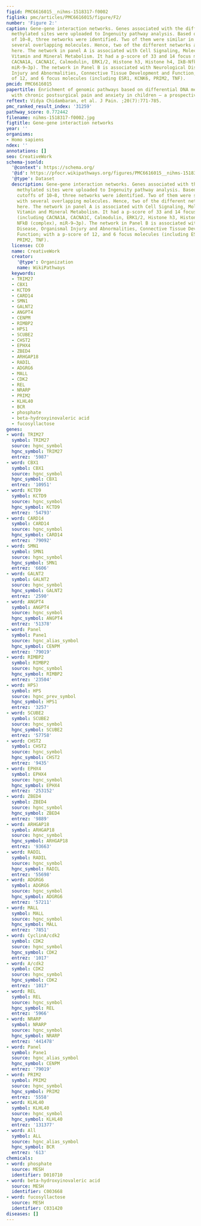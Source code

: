 ```yaml
---
figid: PMC6616015__nihms-1518317-f0002
figlink: pmc/articles/PMC6616015/figure/F2/
number: 'Figure 2:'
caption: Gene-gene interaction networks. Genes associated with the differentially
  methylated sites were uploaded to Ingenuity pathway analysis. Based on p-value cutoffs
  of 10−8, three networks were identified. Two of them were similar in function with
  several overlapping molecules. Hence, two of the different networks are presented
  here. The network in panel A is associated with Cell Signaling, Molecular Transport,
  Vitamin and Mineral Metabolism. It had a p-score of 33 and 14 focus molecules (including
  CACNA1A, CACNA1C, Calmodulin, ERK1/2, Histone h3, Histone h4, IkB-NfkB, NFkB (complex),
  miR-9–3p). The network in Panel B is associated with Neurological Disease, Organismal
  Injury and Abnormalities, Connective Tissue Development and Function; with a p-score
  of 12, and 6 focus molecules (including ESR1, KCNK6, PRIM2, TNF).
pmcid: PMC6616015
papertitle: Enrichment of genomic pathways based on differential DNA methylation associated
  with chronic postsurgical pain and anxiety in children – a prospective, pilot study.
reftext: Vidya Chidambaran, et al. J Pain. ;20(7):771-785.
pmc_ranked_result_index: '31259'
pathway_score: 0.772442
filename: nihms-1518317-f0002.jpg
figtitle: Gene-gene interaction networks
year: ''
organisms:
- Homo sapiens
ndex: ''
annotations: []
seo: CreativeWork
schema-jsonld:
  '@context': https://schema.org/
  '@id': https://pfocr.wikipathways.org/figures/PMC6616015__nihms-1518317-f0002.html
  '@type': Dataset
  description: Gene-gene interaction networks. Genes associated with the differentially
    methylated sites were uploaded to Ingenuity pathway analysis. Based on p-value
    cutoffs of 10−8, three networks were identified. Two of them were similar in function
    with several overlapping molecules. Hence, two of the different networks are presented
    here. The network in panel A is associated with Cell Signaling, Molecular Transport,
    Vitamin and Mineral Metabolism. It had a p-score of 33 and 14 focus molecules
    (including CACNA1A, CACNA1C, Calmodulin, ERK1/2, Histone h3, Histone h4, IkB-NfkB,
    NFkB (complex), miR-9–3p). The network in Panel B is associated with Neurological
    Disease, Organismal Injury and Abnormalities, Connective Tissue Development and
    Function; with a p-score of 12, and 6 focus molecules (including ESR1, KCNK6,
    PRIM2, TNF).
  license: CC0
  name: CreativeWork
  creator:
    '@type': Organization
    name: WikiPathways
  keywords:
  - TRIM27
  - CBX1
  - KCTD9
  - CARD14
  - SMN1
  - GALNT2
  - ANGPT4
  - CENPM
  - RIMBP2
  - HPS1
  - SCUBE2
  - CHST2
  - EPHX4
  - ZBED4
  - ARHGAP18
  - RADIL
  - ADGRG6
  - MALL
  - CDK2
  - REL
  - NRARP
  - PRIM2
  - KLHL40
  - BCR
  - phosphate
  - beta-hydroxyinovaleric acid
  - fucosyllactose
genes:
- word: TRIM27
  symbol: TRIM27
  source: hgnc_symbol
  hgnc_symbol: TRIM27
  entrez: '5987'
- word: CBX1
  symbol: CBX1
  source: hgnc_symbol
  hgnc_symbol: CBX1
  entrez: '10951'
- word: KCTD9
  symbol: KCTD9
  source: hgnc_symbol
  hgnc_symbol: KCTD9
  entrez: '54793'
- word: CARD14
  symbol: CARD14
  source: hgnc_symbol
  hgnc_symbol: CARD14
  entrez: '79092'
- word: SMN1
  symbol: SMN1
  source: hgnc_symbol
  hgnc_symbol: SMN1
  entrez: '6606'
- word: GALNT2
  symbol: GALNT2
  source: hgnc_symbol
  hgnc_symbol: GALNT2
  entrez: '2590'
- word: ANGPT4
  symbol: ANGPT4
  source: hgnc_symbol
  hgnc_symbol: ANGPT4
  entrez: '51378'
- word: Panel
  symbol: Pane1
  source: hgnc_alias_symbol
  hgnc_symbol: CENPM
  entrez: '79019'
- word: RIMBP2
  symbol: RIMBP2
  source: hgnc_symbol
  hgnc_symbol: RIMBP2
  entrez: '23504'
- word: HPS)
  symbol: HPS
  source: hgnc_prev_symbol
  hgnc_symbol: HPS1
  entrez: '3257'
- word: SCUBE2
  symbol: SCUBE2
  source: hgnc_symbol
  hgnc_symbol: SCUBE2
  entrez: '57758'
- word: CHST2
  symbol: CHST2
  source: hgnc_symbol
  hgnc_symbol: CHST2
  entrez: '9435'
- word: EPHX4
  symbol: EPHX4
  source: hgnc_symbol
  hgnc_symbol: EPHX4
  entrez: '253152'
- word: ZBED4
  symbol: ZBED4
  source: hgnc_symbol
  hgnc_symbol: ZBED4
  entrez: '9889'
- word: ARHGAP18
  symbol: ARHGAP18
  source: hgnc_symbol
  hgnc_symbol: ARHGAP18
  entrez: '93663'
- word: RADIL
  symbol: RADIL
  source: hgnc_symbol
  hgnc_symbol: RADIL
  entrez: '55698'
- word: ADGRG6
  symbol: ADGRG6
  source: hgnc_symbol
  hgnc_symbol: ADGRG6
  entrez: '57211'
- word: MALL
  symbol: MALL
  source: hgnc_symbol
  hgnc_symbol: MALL
  entrez: '7851'
- word: CyclinA/cdk2
  symbol: CDK2
  source: hgnc_symbol
  hgnc_symbol: CDK2
  entrez: '1017'
- word: A/cdk2
  symbol: CDK2
  source: hgnc_symbol
  hgnc_symbol: CDK2
  entrez: '1017'
- word: REL
  symbol: REL
  source: hgnc_symbol
  hgnc_symbol: REL
  entrez: '5966'
- word: NRARP
  symbol: NRARP
  source: hgnc_symbol
  hgnc_symbol: NRARP
  entrez: '441478'
- word: Panel
  symbol: Pane1
  source: hgnc_alias_symbol
  hgnc_symbol: CENPM
  entrez: '79019'
- word: PRIM2
  symbol: PRIM2
  source: hgnc_symbol
  hgnc_symbol: PRIM2
  entrez: '5558'
- word: KLHL40
  symbol: KLHL40
  source: hgnc_symbol
  hgnc_symbol: KLHL40
  entrez: '131377'
- word: All
  symbol: ALL
  source: hgnc_alias_symbol
  hgnc_symbol: BCR
  entrez: '613'
chemicals:
- word: phosphate
  source: MESH
  identifier: D010710
- word: beta-hydroxyinovaleric acid
  source: MESH
  identifier: C003668
- word: fucosyllactose
  source: MESH
  identifier: C031420
diseases: []
---
```

